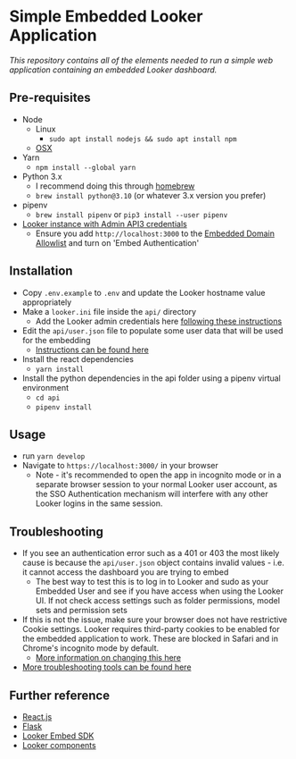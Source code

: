 # Simple Embedded Looker Application
_This repository contains all of the elements needed to run a simple web application containing an embedded Looker dashboard._

## Pre-requisites
* Node
  * Linux
    * `sudo apt install nodejs && sudo apt install npm`
  * [OSX](https://nodejs.org/en/download/)
* Yarn
  * `npm install --global yarn`
* Python 3.x
  * I recommend doing this through [homebrew](https://brew.sh/)
  * `brew install python@3.10` (or whatever 3.x version you prefer)
* pipenv
  * `brew install pipenv` or `pip3 install --user pipenv`
* [Looker instance with Admin API3 credentials](https://github.com/looker-open-source/sdk-codegen/tree/main/python#configuring-the-sdk)
  * Ensure you add `http://localhost:3000` to the [Embedded Domain Allowlist](https://cloud.google.com/looker/docs/admin-panel-platform-embed#embedded_domain_allowlist) and turn on 'Embed Authentication'

## Installation
* Copy `.env.example` to `.env` and update the Looker hostname value appropriately
* Make a `looker.ini` file inside the `api/` directory
  * Add the Looker admin credentials here [following these instructions](https://github.com/looker-open-source/sdk-codegen/tree/main/python#configuring-the-sdk)
* Edit the `api/user.json` file to populate some user data that will be used for the embedding
  * [Instructions can be found here](https://cloud.google.com/looker/docs/single-sign-on-embedding#collecting_the_necessary_looker_information)
* Install the react dependencies
  * `yarn install`
* Install the python dependencies in the api folder using a pipenv virtual environment
  * `cd api`
  * `pipenv install`

## Usage
* run `yarn develop`
* Navigate to `https://localhost:3000/` in your browser
  * Note - it's recommended to open the app in incognito mode or in a separate browser session to your normal Looker user account, as the SSO Authentication mechanism will interfere with any other Looker logins in the same session.

## Troubleshooting
* If you see an authentication error such as a 401 or 403 the most likely cause is because the `api/user.json` object contains invalid values - i.e. it cannot access the dashboard you are trying to embed
  * The best way to test this is to log in to Looker and sudo as your Embedded User and see if you have access when using the Looker UI. If not check access settings such as folder permissions, model sets and permission sets
* If this is not the issue, make sure your browser does not have restrictive Cookie settings. Looker requires third-party cookies to be enabled for the embedded application to work. These are blocked in Safari and in Chrome's incognito mode by default.
  * [More information on changing this here](https://cloud.google.com/looker/docs/best-practices/how-to-troubleshoot-sso-embed-authentication-errors#im-getting-redirected-to-a-page-with-the-401-error-message-you-are-not-authenitcated-to-view-this-page.)
* [More troubleshooting tools can be found here](https://community.looker.com/embedding-looker-powered-by-looker-75/sso-embed-tools-and-troubleshooting-resources-20620)

## Further reference
* [React.js](https://reactjs.org/)
* [Flask](https://flask.palletsprojects.com/en/2.2.x/)
* [Looker Embed SDK](https://looker-open-source.github.io/embed-sdk/)
* [Looker components](https://looker-open-source.github.io/components/latest/)

